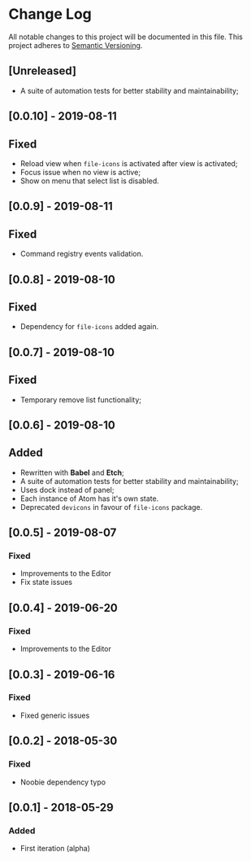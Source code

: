 # Change Log

All notable changes to this project will be documented in this file.
This project adheres to [Semantic Versioning](http://semver.org/).

## [Unreleased]
- A suite of automation tests for better stability and maintainability;

## [0.0.10] - 2019-08-11
## Fixed
- Reload view when `file-icons` is activated after view is activated;
- Focus issue when no view is active;
- Show on menu that select list is disabled.

## [0.0.9] - 2019-08-11
## Fixed
- Command registry events validation.

## [0.0.8] - 2019-08-10
## Fixed
- Dependency for `file-icons` added again.

## [0.0.7] - 2019-08-10
## Fixed
- Temporary remove list functionality;

## [0.0.6] - 2019-08-10
## Added
- Rewritten with **Babel** and **Etch**;
- A suite of automation tests for better stability and maintainability;
- Uses dock instead of panel;
- Each instance of Atom has it's own state.
- Deprecated `devicons` in favour of `file-icons` package.

## [0.0.5] - 2019-08-07
### Fixed
- Improvements to the Editor
- Fix state issues

## [0.0.4] - 2019-06-20
### Fixed
- Improvements to the Editor

## [0.0.3] - 2019-06-16
### Fixed
- Fixed generic issues

## [0.0.2] - 2018-05-30
### Fixed
- Noobie dependency typo

## [0.0.1] - 2018-05-29

### Added
- First iteration (alpha)
